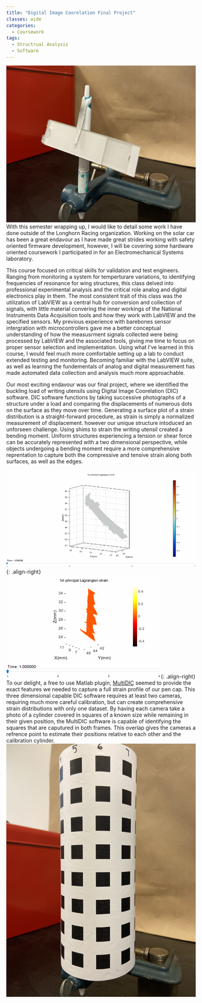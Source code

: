 ```yaml
---
title: "Digital Image Coorelation Final Project"
classes: wide
categories:
  - Coursework
tags:
  - Structrual Analysis
  - Software
---
```

![Pen Under Load](/assets/images/penbend.jpg)
  With this semester wrapping up, I would like to detail some work I have done outside of the Longhorn Racing organization.
Working on the solar car has been a great endavour as I have made great strides working with safety oriented firmware development, however, I will be covering some hardware oriented coursework
 I participated in for an Electromechanical Systems laboratory.

  This course focused on critical skills for validation and test engineers. Ranging from monitoring a system for temperturare variations, to identifying frequencies of resonance for wing structures,
this class delved into professional experimental analysis and the critical role analog and digital electronics play in them. The most consistent trait of this class was the utilization
of LabVIEW as a central hub for conversion and collection of signals, with little material convering the inner workings of the National Instruments Data Acquisition tools and how they
work with LabVIEW and the specified sensors. My previous experience with barebones sensor intergration with microcontrollers gave me a better conceptual understanding of how the
measusrment signals collected were being processed by LabVIEW and the associated tools, giving me time to focus on proper sensor selection and implementation. Using what I've learned 
in this course, I would feel much more comfortable setting up a lab to conduct extended testing and monitoring. Becoming familiar with the LabVIEW suite, as well as
learning the fundementals of analog and digital measurement has made automated data collection and analysis much more approachable.

  Our most exciting endavour was our final project, where we identified the buckling load of writing utensils using Digital Image Coorelation (DIC) software.
DIC software functions by taking successive photographs of a structure under a load and comparing the displacements of numerous dots on the surface as they move over time.
Generating a surface plot of a strain distribution is a straight-forward procedure, as strain is simply a normalized measurement of displacement. however our unique structure intoduced an unforseen challenge. 
Using shims to strain the writing utensil created a bending moment. Uniform structures experiencing a tension or shear force can be accurately represented with a two dimensional perspective, while objects undergoing a bending moment 
require a more comprehensive reprentation to capture both the compressive and tensive strain along both surfaces, as well as the edges. 

![image-right](/assets/images/aquacap.gif){: .align-right}
![image-right](/assets/images/pencil.gif){: .align-right}
  To our delight, a free to use Matlab plugin, [MultiDIC](https://www.media.mit.edu/projects/multidic-a-matlab-toolbox-for-multi-view-3d-digital-image-correlation/overview/) seemed
to provide the exact features we needed to capture a full strain profile of our pen cap. This three dimensional capable DIC software requires at least two cameras, requiring much more careful
calibration, but can create comprehensive strain distributions with only one dataset. By having each camera take a photo of a cylinder covered in squares of a known size while remaining in their
given position, the MultiDIC software is capable of identifying the squares that are caputured in both frames. This overlap gives the cameras a refrence point to estimate their positions relative to each other
 and the calibration cylinder.
![Calibration cylinder](/assets/images/calibration.jpg)